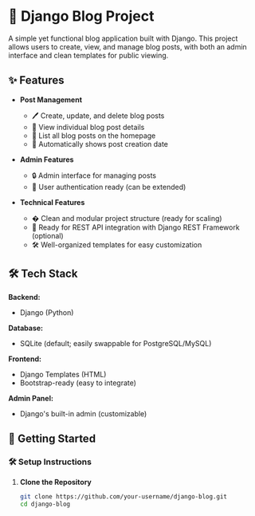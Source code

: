 # 🎯 Django Blog Project

A simple yet functional blog application built with Django. This project allows users to create, view, and manage blog posts, with both an admin interface and clean templates for public viewing.

## ✨ Features

- **Post Management**
  - 🖊️ Create, update, and delete blog posts
  - 📄 View individual blog post details
  - 📃 List all blog posts on the homepage
  - 📆 Automatically shows post creation date

- **Admin Features**
  - 🔒 Admin interface for managing posts
  - 👤 User authentication ready (can be extended)

- **Technical Features**
  - � Clean and modular project structure (ready for scaling)
  - 🧪 Ready for REST API integration with Django REST Framework (optional)
  - 🛠️ Well-organized templates for easy customization

## 🛠️ Tech Stack

**Backend:**  
- Django (Python)

**Database:**  
- SQLite (default; easily swappable for PostgreSQL/MySQL)

**Frontend:**  
- Django Templates (HTML)
- Bootstrap-ready (easy to integrate)

**Admin Panel:**  
- Django's built-in admin (customizable)

## 🚀 Getting Started

### 🛠️ Setup Instructions

1. **Clone the Repository**
   ```bash
   git clone https://github.com/your-username/django-blog.git
   cd django-blog

